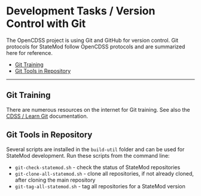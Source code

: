 # Development Tasks / Version Control with Git #

The OpenCDSS project is using Git and GitHub for version control.
Git protocols for StateMod follow OpenCDSS protocols and are summarized here for reference.

* [Git Training](#git-training)
* [Git Tools in Repository](#git-tools-in-repository)

---------------

## Git Training 

There are numerous resources on the internet for Git training.
See also the [CDSS / Learn Git](https://opencdss.state.co.us/cdss-learn-git/) documentation.

## Git Tools in Repository

Several scripts are installed in the `build-util` folder and can be used for StateMod development.
Run these scripts from the command line:

* `git-check-statemod.sh` - check the status of StateMod repositories
* `git-clone-all-statemod.sh` - clone all repositories, if not already cloned, after cloning the main repository
* `git-tag-all-statemod.sh` - tag all repositories for a StateMod version
